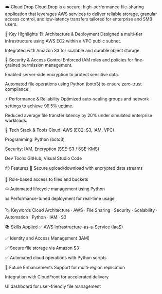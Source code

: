 ☁️ Cloud Drop
Cloud Drop is a secure, high-performance file-sharing application that leverages AWS services to deliver reliable storage, granular access control, and low-latency transfers tailored for enterprise and SMB users.

🚀 Key Highlights
🏗️ Architecture & Deployment
Designed a multi-tier infrastructure using AWS EC2 within a VPC public subnet.

Integrated with Amazon S3 for scalable and durable object storage.

🔐 Security & Access Control
Enforced IAM roles and policies for fine-grained permission management.

Enabled server-side encryption to protect sensitive data.

Automated file operations using Python (boto3) to ensure zero-trust compliance.

⚡ Performance & Reliability
Optimized auto-scaling groups and network settings to achieve 99.5% uptime.

Reduced average file transfer latency by 20% under simulated enterprise workloads.

🧰 Tech Stack & Tools
Cloud: AWS (EC2, S3, IAM, VPC)

Programming: Python (boto3)

Security: IAM, Encryption (SSE-S3 / SSE-KMS)

Dev Tools: GitHub, Visual Studio Code

📦 Features
🔄 Secure upload/download with encrypted data streams

🔐 Role-based access to files and buckets

⚙️ Automated lifecycle management using Python

📊 Performance-tuned deployment for real-time usage

🏷️ Keywords
Cloud Architecture · AWS · File Sharing · Security · Scalability · Automation · Python · IAM · S3

📚 Skills Applied
✅ AWS Infrastructure-as-a-Service (IaaS)

✅ Identity and Access Management (IAM)

✅ Secure file storage via Amazon S3

✅ Automated cloud operations with Python scripts

📌 Future Enhancements
Support for multi-region replication

Integration with CloudFront for accelerated delivery

UI dashboard for user-friendly file management

